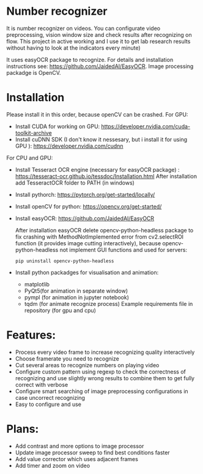 # Number recognizer
It is number recognizer on videos. You can configurate video preprocessing, vision window size and check results after recognizing on flow. This project in active working and I use it to get lab research results without having to look at the indicators every minute)

It uses easyOCR package to recognize. For details and installation instructions see: https://github.com/JaidedAI/EasyOCR. Image processing packadge is OpenCV.

# Installation
Please install it in this order, because openCV can be crashed.
For GPU:
 * Install CUDA for working on GPU: https://developer.nvidia.com/cuda-toolkit-archive
 * Install cuDNN SDK (I don't know it nessesary, but i install it for using GPU ): https://developer.nvidia.com/cudnn

 For CPU and GPU:
 * Install Tesseract OCR engine (necessary for easyOCR package) : https://tesseract-ocr.github.io/tessdoc/Installation.html
 After installation add TesseractOCR folder to PATH (in windows)
 * Install pythorch: https://pytorch.org/get-started/locally/
 * Install openCV for python: https://opencv.org/get-started/
 * Install easyOCR: https://github.com/JaidedAI/EasyOCR

   After installation easyOCR delete opencv-python-headless package to fix crashing with MethodNotImplemented error from cv2.selectROI function (it provides image cutting interactively), because opencv-python-headless not implement GUI functions and used for servers:

   ```pip uninstall opencv-python-headless```
 * Install python packadges for visualisation and animation:
    * matplotlib
    * PyQt5(for animation in separate window)
    * pympl (for animation in jupyter notebook)
    * tqdm (for animate recognize process)
Example requirements file in repository (for gpu and cpu)
# Features:
 * Process every video frame to increase recognizing quality interactively
 * Choose framerate you need to recognize
 * Cut several areas to recognize numbers on playing video
 * Configure custom pattern using regexp to check the correctness of recognizing and use slightly wrong results to combine them to get fully correct with verbose
 * Configure smart searching of image preprocessing configurations in case uncorrect recognizing
 * Easy to configure and use


# Plans:
 * Add contrast and more options to image processor
 * Update image processor sweep to find best conditions faster
 * Add value corrector which uses adjacent frames
 * Add timer and zoom on video
